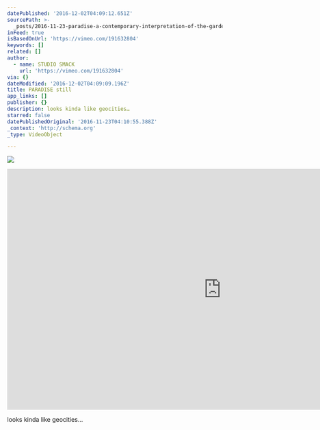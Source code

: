 ```yaml
---
datePublished: '2016-12-02T04:09:12.651Z'
sourcePath: >-
  _posts/2016-11-23-paradise-a-contemporary-interpretation-of-the-garden-of-ea.md
inFeed: true
isBasedOnUrl: 'https://vimeo.com/191632804'
keywords: []
related: []
author:
  - name: STUDIO SMACK
    url: 'https://vimeo.com/191632804'
via: {}
dateModified: '2016-12-02T04:09:09.196Z'
title: PARADISE still
app_links: []
publisher: {}
description: looks kinda like geocities…
starred: false
datePublishedOriginal: '2016-11-23T04:10:55.388Z'
_context: 'http://schema.org'
_type: VideoObject

---
```

![](https://the-grid-user-content.s3-us-west-2.amazonaws.com/39e468cb-0c67-4e17-b4f1-8dcbc7345bae.jpg)

<iframe src="https://cdn.embedly.com/widgets/media.html?src=https%3A%2F%2Fplayer.vimeo.com%2Fvideo%2F191632804&amp;url=https%3A%2F%2Fvimeo.com%2F191632804&amp;image=https%3A%2F%2Fi.vimeocdn.com%2Fvideo%2F602810078_1280.jpg&amp;key=b7d04c9b404c499eba89ee7072e1c4f7&amp;type=text%2Fhtml&amp;schema=vimeo" width="1000" height="563" scrolling="no" frameborder="0" allowfullscreen="" style=""></iframe>

looks kinda like geocities...